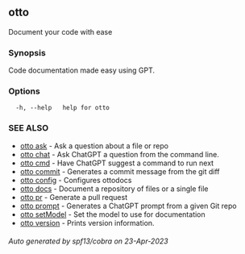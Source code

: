 ## otto

Document your code with ease

### Synopsis

Code documentation made easy using GPT.

### Options

```
  -h, --help   help for otto
```

### SEE ALSO

* [otto ask](otto_ask.md)	 - Ask a question about a file or repo
* [otto chat](otto_chat.md)	 - Ask ChatGPT a question from the command line.
* [otto cmd](otto_cmd.md)	 - Have ChatGPT suggest a command to run next
* [otto commit](otto_commit.md)	 - Generates a commit message from the git diff
* [otto config](otto_config.md)	 - Configures ottodocs
* [otto docs](otto_docs.md)	 - Document a repository of files or a single file
* [otto pr](otto_pr.md)	 - Generate a pull request
* [otto prompt](otto_prompt.md)	 - Generates a ChatGPT prompt from a given Git repo
* [otto setModel](otto_setModel.md)	 - Set the model to use for documentation
* [otto version](otto_version.md)	 - Prints version information.

###### Auto generated by spf13/cobra on 23-Apr-2023

